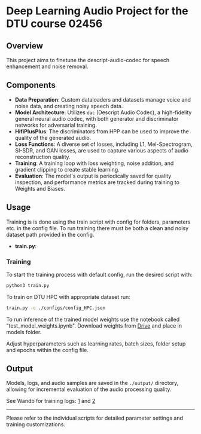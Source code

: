 # Deep Learning Audio Project for the DTU course 02456 

## Overview
This project aims to finetune the descript-audio-codec for speech enhancement and noise removal. 

## Components

- **Data Preparation**: Custom dataloaders and datasets manage voice and noise data, and creating noisy speech data. 
- **Model Architecture**: Utilizes `dac` (Descript Audio Codec), a high-fidelity general neural audio codec, with both generator and discriminator networks for adversarial training.
- **HifiPlusPlus**: The discriminators from HPP can be used to improve the quality of the generated audio.
- **Loss Functions**: A diverse set of losses, including L1, Mel-Spectrogram, SI-SDR, and GAN losses, are used to capture various aspects of audio reconstruction quality.
- **Training**: A training loop with loss weighting, noise addition, and gradient clipping to create stable learning.
- **Evaluation**: The model's output is periodically saved for quality inspection, and performance metrics are tracked during training to Weights and Biases.

## Usage

Training is is done using the train script with config for folders, parameters etc. in the config file. To run training there must be both a clean and noisy dataset path provided in the config. 

- **train.py**: 

### Training

To start the training process with default config, run the desired script with:

```sh
python3 train.py
```

To train on DTU HPC with appropriate dataset run:
```sh
train.py -c ./configs/config_HPC.json
```

To run inference of the trained model weights use the notebook called "test_model_weights.ipynb". Download weights from [Drive](https://drive.google.com/file/d/1nzz7Wr5SxFlNqCa23OXjyAmxuYBudwfA/view?usp=sharing) and place in models folder.

Adjust hyperparameters such as learning rates, batch sizes, folder setup and epochs within the config file.

## Output

Models, logs, and audio samples are saved in the `./output/` directory, allowing for incremental evaluation of the audio processing quality.

See Wandb for training logs: [1](https://wandb.ai/thorhojhus/Audio-project) and [2](https://wandb.ai/dl_audio/Audio-project)

---

Please refer to the individual scripts for detailed parameter settings and training customizations.
